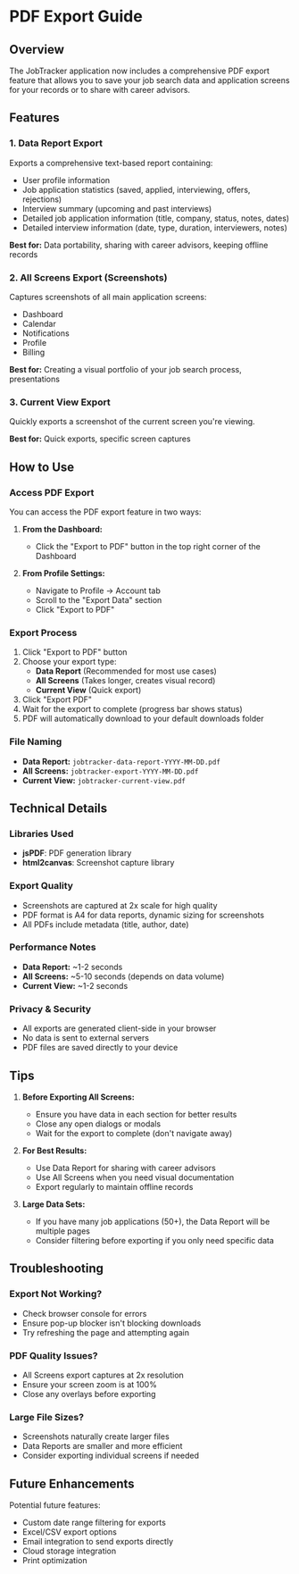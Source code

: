 # PDF Export Guide

## Overview

The JobTracker application now includes a comprehensive PDF export feature that allows you to save your job search data and application screens for your records or to share with career advisors.

## Features

### 1. **Data Report Export**
Exports a comprehensive text-based report containing:
- User profile information
- Job application statistics (saved, applied, interviewing, offers, rejections)
- Interview summary (upcoming and past interviews)
- Detailed job application information (title, company, status, notes, dates)
- Detailed interview information (date, type, duration, interviewers, notes)

**Best for:** Data portability, sharing with career advisors, keeping offline records

### 2. **All Screens Export (Screenshots)**
Captures screenshots of all main application screens:
- Dashboard
- Calendar
- Notifications
- Profile
- Billing

**Best for:** Creating a visual portfolio of your job search process, presentations

### 3. **Current View Export**
Quickly exports a screenshot of the current screen you're viewing.

**Best for:** Quick exports, specific screen captures

## How to Use

### Access PDF Export

You can access the PDF export feature in two ways:

1. **From the Dashboard:**
   - Click the "Export to PDF" button in the top right corner of the Dashboard

2. **From Profile Settings:**
   - Navigate to Profile → Account tab
   - Scroll to the "Export Data" section
   - Click "Export to PDF"

### Export Process

1. Click "Export to PDF" button
2. Choose your export type:
   - **Data Report** (Recommended for most use cases)
   - **All Screens** (Takes longer, creates visual record)
   - **Current View** (Quick export)
3. Click "Export PDF"
4. Wait for the export to complete (progress bar shows status)
5. PDF will automatically download to your default downloads folder

### File Naming

- **Data Report:** `jobtracker-data-report-YYYY-MM-DD.pdf`
- **All Screens:** `jobtracker-export-YYYY-MM-DD.pdf`
- **Current View:** `jobtracker-current-view.pdf`

## Technical Details

### Libraries Used
- **jsPDF**: PDF generation library
- **html2canvas**: Screenshot capture library

### Export Quality
- Screenshots are captured at 2x scale for high quality
- PDF format is A4 for data reports, dynamic sizing for screenshots
- All PDFs include metadata (title, author, date)

### Performance Notes
- **Data Report:** ~1-2 seconds
- **All Screens:** ~5-10 seconds (depends on data volume)
- **Current View:** ~1-2 seconds

### Privacy & Security
- All exports are generated client-side in your browser
- No data is sent to external servers
- PDF files are saved directly to your device

## Tips

1. **Before Exporting All Screens:**
   - Ensure you have data in each section for better results
   - Close any open dialogs or modals
   - Wait for the export to complete (don't navigate away)

2. **For Best Results:**
   - Use Data Report for sharing with career advisors
   - Use All Screens when you need visual documentation
   - Export regularly to maintain offline records

3. **Large Data Sets:**
   - If you have many job applications (50+), the Data Report will be multiple pages
   - Consider filtering before exporting if you only need specific data

## Troubleshooting

### Export Not Working?
- Check browser console for errors
- Ensure pop-up blocker isn't blocking downloads
- Try refreshing the page and attempting again

### PDF Quality Issues?
- All Screens export captures at 2x resolution
- Ensure your screen zoom is at 100%
- Close any overlays before exporting

### Large File Sizes?
- Screenshots naturally create larger files
- Data Reports are smaller and more efficient
- Consider exporting individual screens if needed

## Future Enhancements

Potential future features:
- Custom date range filtering for exports
- Excel/CSV export options
- Email integration to send exports directly
- Cloud storage integration
- Print optimization
